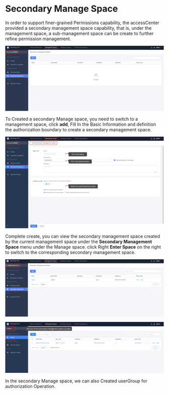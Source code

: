  # Secondary Manage Space 

 In order to support finer-grained Permissions capability, the accessCenter provided a secondary management space capability, that is, under the management space, a sub-management space can be create to further refine permission management. 

 ![image-20230714080632255](SecManagerCreate/image-20230714080632255.png) 

 To Created a secondary Manage space, you need to switch to a management space, click **add**, Fill In the Basic Information and definition the authorization boundary to create a secondary management space. 

 ![image-20230714080843210](SecManagerCreate/image-20230714080843210.png) 

 Complete create, you can view the secondary management space created by the current management space under the **Secondary Management Space** menu under the Manage space. click Right **Enter Space** on the right to switch to the corresponding secondary management space. 

 ![image-20230714081043731](SecManagerCreate/image-20230714081043731.png) 

 ![image-20230714081209690](SecManagerCreate/image-20230714081209690.png) 

 In the secondary Manage space, we can also Created userGroup for authorization Operation. 